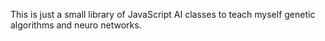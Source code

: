 This is just a small library of JavaScript AI classes to teach myself genetic
algorithms and neuro networks.